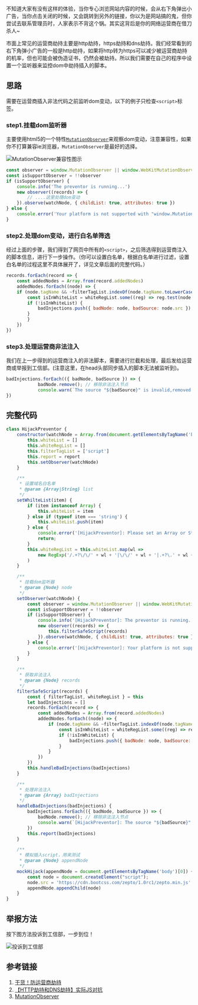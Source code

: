 不知道大家有没有这样的体验，当你专心浏览网站内容的时候，会从右下角弹出小广告，当你点击关闭的时候，又会跳转到另外的链接，你以为是网站搞的鬼，但你尝试去联系管理员时，人家表示不背这个锅。其实这背后是你的网络运营商在借刀杀人~

市面上常见的运营商劫持主要是http劫持，https劫持和dns劫持。我们经常看到的右下角弹小广告的一般是http劫持，如果将http转为https可以减少被运营商劫持的机率，但也可能会被伪造证书，仍然会被劫持。所以我们需要在自己的程序中设置一个监听器来监控dom中劫持插入的脚本。
## 思路
需要在运营商插入非法代码之前监听dom变动，以下的例子只检查`<script>`标签。
### step1.挂载dom监听器
主要使用html5的一个特性[`MutationObserver`](https://developer.mozilla.org/zh-CN/docs/Web/API/MutationObserver)来观察dom变动，注意兼容性，如果你不打算兼容ie浏览器，`MutationObserver`是最好的选择。

![MutationObserver兼容性图示](https://segmentfault.com/img/bV1NUJ?w=1257&h=325)
```js
const observer = window.MutationObserver || window.WebKitMutationObserver || window.MozMutationObserver;
const isSupportObserver = !!observer
if (isSupportObserver) {
    console.info('The preventor is running...')
    new observer((records) => {
        // ....这里处理dom变动
    }).observe(watchNode, { childList: true, attributes: true })
} else {
    console.error('Your platform is not supported with "window.MutationObserver",please update.')
}
```
### step2.处理dom变动，进行白名单筛选
经过上面的步骤，我们得到了网页中所有的`<script>`，之后筛选得到运营商注入的脚本信息，进行下一步操作。（你可以设置白名单，根据白名单进行过滤，设置白名单的过程这里不具体展开了，详见文章后面的完整代码。）
```js
records.forEach(record => {
    const addedNodes = Array.from(record.addedNodes)
    addedNodes.forEach((node) => {
    if (node.tagName && ~filterTagList.indexOf(node.tagName.toLowerCase())) {
        const isInWhiteList = whiteRegList.some((reg) => reg.test(node.src))
        if (!isInWhiteList) {
            badInjections.push({ badNode: node, badSource: node.src })
        }
        }
    })
})
```
### step3.处理运营商非法注入
我们在上一步得到的运营商注入的非法脚本，需要进行拦截和处理，最后发给运营商或举报到工信部。(注意这里，在head头部同步插入的脚本无法被监听到)。
```js
badInjections.forEach(({ badNode, badSource }) => {
            badNode.remove(); // 移除非法注入节点
            console.warn(`The source "${badSource}" is invalid,removed it already.`)
})
```
## 完整代码
```js
class HijackPreventor {
    constructor(watchNode = Array.from(document.getElementsByTagName('body'))[0],report=()=>{}) {
        this.whiteList = []
        this.whiteRegList = []
        this.filterTagList = ['script']
        this.report = report
        this.setObserver(watchNode)
    }

    /**
     * 设置域名白名单
     * @param {Array|String} list 
     */
    setWhilteList(item) {
        if (item instanceof Array) {
            this.whiteList = item
        } else if (typeof item === 'string') {
            this.whiteList.push(item)
        } else {
            console.error('[HijackPreventor]: Please set an Array or String type parameter to "setWhilteList" ')
            return;
        }
        this.whiteRegList = this.whiteList.map(wl =>
            new RegExp('/.+?\/\/' + wl + '|\/\/' + wl + '|.+?\.' + wl + '|^' + wl)
        )
    }

    /**
     * 挂载dom监听器
     * @param {Node} node 
     */
    setObserver(watchNode) {
        const observer = window.MutationObserver || window.WebKitMutationObserver || window.MozMutationObserver;
        const isSupportObserver = !!observer
        if (isSupportObserver) {
            console.info('[HijackPreventor]: The preventor is running...')
            new observer((records) => {
                this.filterSafeScript(records)
            }).observe(watchNode, { childList: true, attributes: true })
        } else {
            console.error('[HijackPreventor]: Your platform is not supported with "window.MutationObserver",please update.')
        }
    }

    /**
     * 获取非法注入
     * @param {Node} records 
     */
    filterSafeScript(records) {
        const { filterTagList, whiteRegList } = this
        let badInjections = []
        records.forEach(record => {
            const addedNodes = Array.from(record.addedNodes)
            addedNodes.forEach((node) => {
                if (node.tagName && ~filterTagList.indexOf(node.tagName.toLowerCase())) {
                    const isInWhiteList = whiteRegList.some((reg) => reg.test(node.src))
                    if (!isInWhiteList) {
                        badInjections.push({ badNode: node, badSource: node.src })
                    }
                }
            })
        })
        this.handleBadInjections(badInjections)
    }

    /**
     * 处理非法注入
     * @param {Array} badInjections 
     */
    handleBadInjections(badInjections) {
        badInjections.forEach(({ badNode, badSource }) => {
            badNode.remove(); // 移除非法注入节点
            console.warn(`[HijackPreventor]: The source "${badSource}" is invalid,removed it already.`)
        })
        this.report(badInjections)
    }

    /**
     * 模拟插入script，用来测试
     * @param {Node} appendNode 
     */
    mockHijack(appendNode = document.getElementsByTagName('body')[0]) {
        const node = document.createElement("script");
        node.src = 'https://cdn.bootcss.com/zepto/1.0rc1/zepto.min.js'
        appendNode.appendChild(node)
    }
}
```
## 举报方法
按下图方法投诉到工信部，一步到位！

![投诉到工信部](https://pic3.zhimg.com/80/v2-b7691a020d9f52f885cb01b34f879e6a_hd.png)
## 参考链接
1. [干货！防运营商劫持](https://juejin.im/post/5bea7eb4f265da612859a9e4)
2. [【HTTP劫持和DNS劫持】实际JS对抗](http://www.cnblogs.com/kenkofox/p/4924088.html)
3. [MutationObserver](https://developer.mozilla.org/zh-CN/docs/Web/API/MutationObserver)